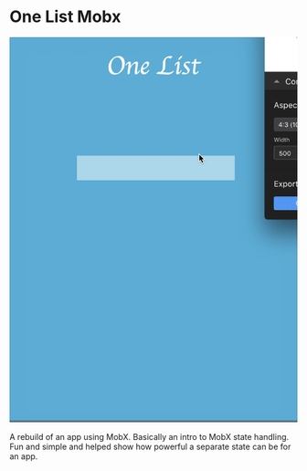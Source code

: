 # One List Mobx

![](./one-list-example.gif)

A rebuild of an app using MobX. Basically an intro to MobX state handling. Fun and simple and helped show how powerful a separate state can be for an app.
